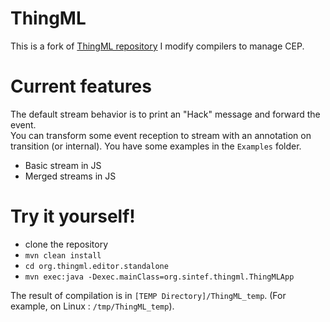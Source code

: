 ThingML
=======

This is a fork of [ThingML repository](http://github.thingml.org/)
I modify compilers to manage CEP.

# Current features

The default stream behavior is to print an "Hack" message and forward the event.  
You can transform some event reception to stream with an annotation on transition (or internal).
You have some examples in the ```Examples``` folder.

- Basic stream in JS
- Merged streams in JS

# Try it yourself!

- clone the repository
- ```mvn clean install```
- ```cd org.thingml.editor.standalone```
- ```mvn exec:java -Dexec.mainClass=org.sintef.thingml.ThingMLApp```

The result of compilation is in ```[TEMP Directory]/ThingML_temp```. (For example, on Linux : ```/tmp/ThingML_temp```).
